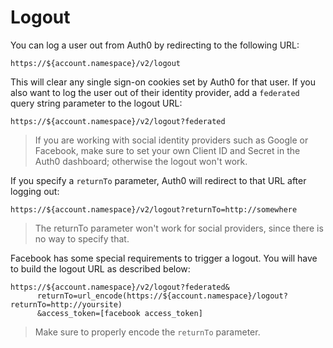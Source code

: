 # Logout

You can log a user out from Auth0 by redirecting to the following URL:

    https://${account.namespace}/v2/logout

This will clear any single sign-on cookies set by Auth0 for that user.
If you also want to log the user out of their identity provider, add a `federated` query string parameter to the logout URL:

    https://${account.namespace}/v2/logout?federated

> If you are working with social identity providers such as Google or Facebook, make sure to set your own Client ID and Secret in the Auth0 dashboard; otherwise the logout won't work.

If you specify a `returnTo` parameter, Auth0 will redirect to that URL after logging out:

    https://${account.namespace}/v2/logout?returnTo=http://somewhere

> The returnTo parameter won't work for social providers, since there is no way to specify that.

Facebook has some special requirements to trigger a logout. You will have to build the logout URL as described below:

    https://${account.namespace}/v2/logout?federated&
          returnTo=url_encode(https://${account.namespace}/logout?returnTo=http://yoursite)
          &access_token=[facebook access_token]

> Make sure to properly encode the `returnTo` parameter.
